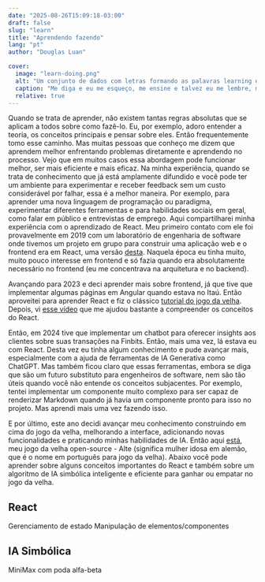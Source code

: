 ```yaml
---
date: "2025-08-26T15:09:18-03:00"
draft: false
slug: "learn"
title: "Aprendendo fazendo"
lang: "pt"
author: "Douglas Luan"

cover:
  image: "learn-doing.png"
  alt: "Um conjunto de dados com letras formando as palavras learning e doing"
  caption: "Me diga e eu me esqueço, me ensine e talvez eu me lembre, me envolva e eu aprendo -- Benjamin Franklin"
  relative: true
---
```


Quando se trata de aprender, não existem tantas regras absolutas que se aplicam a todos sobre como fazê-lo. Eu, por exemplo, adoro entender a teoria, os conceitos principais e pensar sobre eles. Então frequentemente tomo esse caminho.
Mas muitas pessoas que conheço me dizem que aprendem melhor enfrentando problemas diretamente e aprendendo no processo. Vejo que em muitos casos essa abordagem pode funcionar melhor, ser mais eficiente e mais eficaz. Na minha experiência, quando se trata de conhecimento que já está amplamente difundido e você pode ter um ambiente para experimentar e receber feedback sem um custo considerável por falhar, essa é a melhor maneira.
Por exemplo, para aprender uma nova linguagem de programação ou paradigma, experimentar diferentes ferramentas e para habilidades sociais em geral, como falar em público e entrevistas de emprego.
Aqui compartilharei minha experiência com o aprendizado de React. Meu primeiro contato com ele foi provavelmente em 2019 com um laboratório de engenharia de software onde tivemos um projeto em grupo para construir uma aplicação web e o frontend era em React, uma versão [desta](https://github.com/miklt/listav2/). Naquela época eu tinha muito, muito pouco interesse em frontend e só fazia quando era absolutamente necessário no frontend (eu me concentrava na arquitetura e no backend).

Avançando para 2023 e deci aprender mais sobre frontend, já que tive que implementar algumas páginas em Angular quando estava no Itaú. Então aproveitei para aprender React e fiz o clássico [tutorial do jogo da velha](https://react.dev/learn/tutorial-tic-tac-toe). Depois, vi [esse vídeo](https://youtu.be/aJR7f45dBNs?si=YBBAjTcmaRIv2aUv) que me ajudou bastante a compreender os conceitos do React.

Então, em 2024 tive que implementar um chatbot para oferecer insights aos clientes sobre suas transações na Finbits. Então, mais uma vez, lá estava eu com React. Desta vez eu tinha algum conhecimento e pude avançar mais, especialmente com a ajuda de ferramentas de IA Generativa como ChatGPT. Mas também ficou claro que essas ferramentas, embora se diga que são um futuro substituto para engenheiros de software, nem são tão úteis quando você não entende os conceitos subjacentes. Por exemplo, tentei implementar um componente muito complexo para ser capaz de renderizar Markdown quando já havia um componente pronto para isso no projeto. Mas aprendi mais uma vez fazendo isso.

E por último, este ano decidi avançar meu conhecimento construindo em cima do jogo da velha, melhorando a interface, adicionando novas funcionalidades e praticando minhas habilidades de IA. Então aqui [está](https://github.com/DougBR/alte), meu jogo da velha open-source - Alte (significa mulher idosa em alemão, que é o nome em português para jogo da velha). Abaixo você pode aprender sobre alguns conceitos importantes do React e também sobre um algoritmo de IA simbólica inteligente e eficiente para ganhar ou empatar no jogo da velha.

## React

Gerenciamento de estado
Manipulação de elementos/componentes

## IA Simbólica

MiniMax com poda alfa-beta
